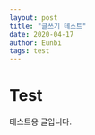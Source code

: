 ```yaml
---
layout: post
title: "글쓰기 테스트"
date: 2020-04-17
author: Eunbi
tags: test
---
```


# Test

테스트용 글입니다.
